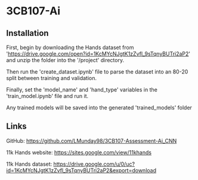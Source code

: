 # 3CB107-Ai

## Installation

First, begin by downloading the Hands dataset from 'https://drive.google.com/open?id=1KcMYcNJgtK1zZvfl_9sTqnyBUTri2aP2' and unzip the folder into the '/project' directory.

Then run the 'create_dataset.ipynb' file to parse the dataset into an 80-20 split between training and validation.

Finally, set the 'model_name' and 'hand_type' variables in the 'train_model.ipynb' file and run it.

Any trained models will be saved into the generated 'trained_models' folder

## Links

GitHub: https://github.com/LMunday98/3CB107-Assessment-Ai_CNN

11k Hands website: https://sites.google.com/view/11khands

11k Hands dataset: https://drive.google.com/u/0/uc?id=1KcMYcNJgtK1zZvfl_9sTqnyBUTri2aP2&export=download